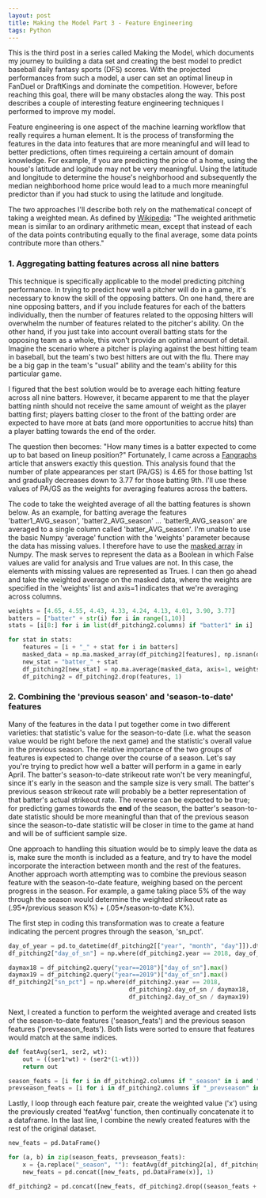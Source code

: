 ```yaml
---
layout: post
title: Making the Model Part 3 - Feature Engineering
tags: Python
---
```


This is the third post in a series called Making the Model, which documents my journey to building a data set and creating the best model to predict baseball daily fantasy sports (DFS) scores. With the projected performances from such a model, a user can set an optimal lineup in FanDuel or DraftKings and dominate the competition. However, before reaching this goal, there will be many obstacles along the way. This post describes a couple of interesting feature engineering techniques I performed to improve my model.

Feature engineering is one aspect of the machine learning workflow that really requires a human element. It is the process of transforming the features in the data into features that are more meaningful and will lead to better predictions, often times requireing a certain amount of domain knowledge. For example, if you are predicting the price of a home, using the house's latitude and logitude may not be very meaningful. Using the latitude and longitude to determine the house's neighborhood and subsequently the median neighborhood home price would lead to a much more meaningful predictor than if you had stuck to using the latitude and longitude.

The two approaches I'll describe both rely on the mathematical concept of taking a weighted mean. As defined by [Wikipedia](https://en.wikipedia.org/wiki/Weighted_arithmetic_mean): "The weighted arithmetic mean is similar to an ordinary arithmetic mean, except that instead of each of the data points contributing equally to the final average, some data points contribute more than others."

### 1. Aggregating batting features across all nine batters

This technique is specifically applicable to the model predicting pitching performance. In trying to predict how well a pitcher will do in a game, it's necessary to know the skill of the opposing batters. On one hand, there are nine opposing batters, and if you include features for each of the batters individually, then the number of features related to the opposing hitters will overwhelm the number of features related to the pitcher's ability. On the other hand, if you just take into account overall batting stats for the opposing team as a whole, this won't provide an optimal amount of detail. Imagine the scenario where a pitcher is playing against the best hitting team in baseball, but the team's two best hitters are out with the flu. There may be a big gap in the team's "usual" ability and the team's ability for this particular game.

I figured that the best solution would be to average each hitting feature across all nine batters. However, it became apparent to me that the player batting ninth should not receive the same amount of weight as the player batting first; players batting closer to the front of the batting order are expected to have more at bats (and more opportunities to accrue hits) than a player batting towards the end of the order. 

The question then becomes: "How many times is a batter expected to come up to bat based on lineup position?" Fortunately, I came across a [Fangraphs](https://fantasy.fangraphs.com/buying-generic-plate-appearances-by-lineup-spot/) article that answers exactly this question. This analysis found that the number of plate appearances per start (PA/GS) is 4.65 for those batting 1st and gradually decreases down to 3.77 for those batting 9th. I'll use these values of PA/GS as the weights for averaging features across the batters.

The code to take the weighted average of all the batting features is shown below. As an example, for batting average the features 'batter1_AVG_season', 'batter2_AVG_season' ... 'batter9_AVG_season' are averaged to a single column called 'batter_AVG_season'. I'm unable to use the basic Numpy 'average' function with the 'weights' parameter because the data has missing values. I therefore have to use the [masked array](https://docs.scipy.org/doc/numpy/reference/maskedarray.html) in Numpy. The mask serves to represent the data as a Boolean in which False values are valid for analysis and True values are not. In this case, the elements with missing values are represented as Trues. I can then go ahead and take the weighted average on the masked data, where the weights are specified in the 'weights' list and axis=1 indicates that we're averaging across columns.

```python
weights = [4.65, 4.55, 4.43, 4.33, 4.24, 4.13, 4.01, 3.90, 3.77]
batters = ["batter" + str(i) for i in range(1,10)]
stats = [i[8:] for i in list(df_pitching2.columns) if "batter1" in i]

for stat in stats:
    features = [i + "_" + stat for i in batters]
    masked_data = np.ma.masked_array(df_pitching2[features], np.isnan(df_pitching2[features]))
    new_stat = "batter_" + stat
    df_pitching2[new_stat] = np.ma.average(masked_data, axis=1, weights=weights)
    df_pitching2 = df_pitching2.drop(features, 1)
```

### 2. Combining the 'previous season' and 'season-to-date' features

Many of the features in the data I put together come in two different varieties: that statistic's value for the season-to-date (i.e. what the season value would be right before the next game) and the statistic's overall value in the previous season. The relative importance of the two groups of features is expected to change over the course of a season. Let's say you're trying to predict how well a batter will perform in a game in early April. The batter's season-to-date strikeout rate won't be very meaningful, since it's early in the season and the sample size is very small. The batter's previous season strikeout rate will probably be a better representation of that batter's actual strikeout rate. The reverse can be expected to be true; for predicting games towards the **end** of the season, the batter's season-to-date statistic should be more meaningful than that of the previous season since the season-to-date statistic will be closer in time to the game at hand and will be of sufficient sample size.

One approach to handling this situation would be to simply leave the data as is, make sure the month is included as a feature, and try to have the model incorporate the interaction between month and the rest of the features. Another approach worth attempting was to combine the previous season feature with the season-to-date feature, weighing based on the percent progress in the season. For example, a game taking place 5% of the way through the season would determine the weighted strikeout rate as (.95*/previous season K%) + (.05*/season-to-date K%). 

The first step in coding this transformation was to create a feature indicating the percent progres through the season, 'sn_pct'.

```python
day_of_year = pd.to_datetime(df_pitching2[["year", "month", "day"]]).dt.dayofyear
df_pitching2["day_of_sn"] = np.where(df_pitching2.year == 2018, day_of_year - first_gm18, day_of_year - first_gm19)

daymax18 = df_pitching2.query("year==2018")["day_of_sn"].max()
daymax19 = df_pitching2.query("year==2019")["day_of_sn"].max()
df_pitching2["sn_pct"] = np.where(df_pitching2.year == 2018, 
                                  df_pitching2.day_of_sn / daymax18, 
                                  df_pitching2.day_of_sn / daymax19)
```
Next, I created a function to perform the weighted average and created lists of the season-to-date features ('season_feats') and the previous season features ('prevseason_feats'). Both lists were sorted to ensure that features would match at the same indices.

```python
def featAvg(ser1, ser2, wt):
    out = ((ser1*wt) + (ser2*(1-wt)))
    return out

season_feats = [i for i in df_pitching2.columns if "_season" in i and "points" not in i]
prevseason_feats = [i for i in df_pitching2.columns if "_prevseason" in i and "points" not in i]
```
Lastly, I loop through each feature pair, create the weighted value ('x') using the previously created 'featAvg' function, then continually concatenate it to a dataframe. In the last line, I combine the newly created features with the rest of the original dataset.

```python
new_feats = pd.DataFrame()

for (a, b) in zip(season_feats, prevseason_feats):
    x = {a.replace("_season", ""): featAvg(df_pitching2[a], df_pitching2[b], df_pitching2['sn_pct'])}
    new_feats = pd.concat([new_feats, pd.DataFrame(x)], 1)

df_pitching2 = pd.concat([new_feats, df_pitching2.drop((season_feats + prevseason_feats), 1)], 1, sort=False)
```


